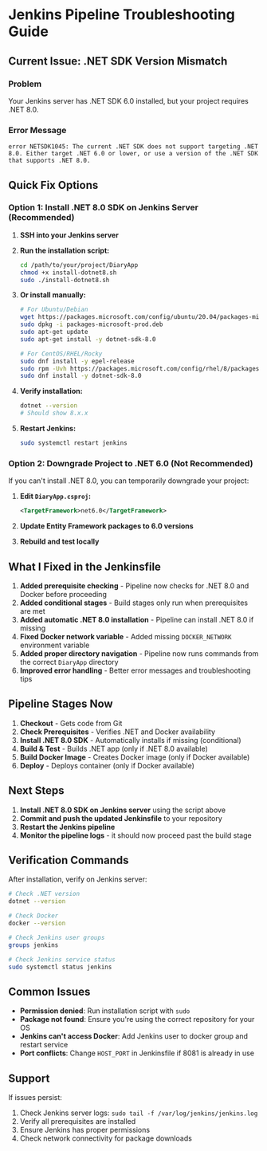 # Jenkins Pipeline Troubleshooting Guide

## Current Issue: .NET SDK Version Mismatch

### Problem
Your Jenkins server has .NET SDK 6.0 installed, but your project requires .NET 8.0.

### Error Message
```
error NETSDK1045: The current .NET SDK does not support targeting .NET 8.0. Either target .NET 6.0 or lower, or use a version of the .NET SDK that supports .NET 8.0.
```

## Quick Fix Options

### Option 1: Install .NET 8.0 SDK on Jenkins Server (Recommended)

1. **SSH into your Jenkins server**
2. **Run the installation script:**
   ```bash
   cd /path/to/your/project/DiaryApp
   chmod +x install-dotnet8.sh
   sudo ./install-dotnet8.sh
   ```

3. **Or install manually:**
   ```bash
   # For Ubuntu/Debian
   wget https://packages.microsoft.com/config/ubuntu/20.04/packages-microsoft-prod.deb
   sudo dpkg -i packages-microsoft-prod.deb
   sudo apt-get update
   sudo apt-get install -y dotnet-sdk-8.0
   
   # For CentOS/RHEL/Rocky
   sudo dnf install -y epel-release
   sudo rpm -Uvh https://packages.microsoft.com/config/rhel/8/packages-microsoft-prod.rpm
   sudo dnf install -y dotnet-sdk-8.0
   ```

4. **Verify installation:**
   ```bash
   dotnet --version
   # Should show 8.x.x
   ```

5. **Restart Jenkins:**
   ```bash
   sudo systemctl restart jenkins
   ```

### Option 2: Downgrade Project to .NET 6.0 (Not Recommended)

If you can't install .NET 8.0, you can temporarily downgrade your project:

1. **Edit `DiaryApp.csproj`:**
   ```xml
   <TargetFramework>net6.0</TargetFramework>
   ```

2. **Update Entity Framework packages to 6.0 versions**
3. **Rebuild and test locally**

## What I Fixed in the Jenkinsfile

1. **Added prerequisite checking** - Pipeline now checks for .NET 8.0 and Docker before proceeding
2. **Added conditional stages** - Build stages only run when prerequisites are met
3. **Added automatic .NET 8.0 installation** - Pipeline can install .NET 8.0 if missing
4. **Fixed Docker network variable** - Added missing `DOCKER_NETWORK` environment variable
5. **Added proper directory navigation** - Pipeline now runs commands from the correct `DiaryApp` directory
6. **Improved error handling** - Better error messages and troubleshooting tips

## Pipeline Stages Now

1. **Checkout** - Gets code from Git
2. **Check Prerequisites** - Verifies .NET and Docker availability
3. **Install .NET 8.0 SDK** - Automatically installs if missing (conditional)
4. **Build & Test** - Builds .NET app (only if .NET 8.0 available)
5. **Build Docker Image** - Creates Docker image (only if Docker available)
6. **Deploy** - Deploys container (only if Docker available)

## Next Steps

1. **Install .NET 8.0 SDK on Jenkins server** using the script above
2. **Commit and push the updated Jenkinsfile** to your repository
3. **Restart the Jenkins pipeline**
4. **Monitor the pipeline logs** - it should now proceed past the build stage

## Verification Commands

After installation, verify on Jenkins server:

```bash
# Check .NET version
dotnet --version

# Check Docker
docker --version

# Check Jenkins user groups
groups jenkins

# Check Jenkins service status
sudo systemctl status jenkins
```

## Common Issues

- **Permission denied**: Run installation script with `sudo`
- **Package not found**: Ensure you're using the correct repository for your OS
- **Jenkins can't access Docker**: Add Jenkins user to docker group and restart service
- **Port conflicts**: Change `HOST_PORT` in Jenkinsfile if 8081 is already in use

## Support

If issues persist:
1. Check Jenkins server logs: `sudo tail -f /var/log/jenkins/jenkins.log`
2. Verify all prerequisites are installed
3. Ensure Jenkins has proper permissions
4. Check network connectivity for package downloads
